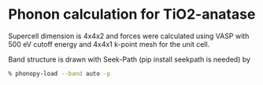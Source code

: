 # Phonon calculation for TiO2-anatase

Supercell dimension is 4x4x2 and forces were calculated using VASP with 500 eV
cutoff energy and 4x4x1 k-point mesh for the unit cell.

Band structure is drawn with Seek-Path (pip install seekpath is needed) by

```bash
% phonopy-load --band auto -p
```

